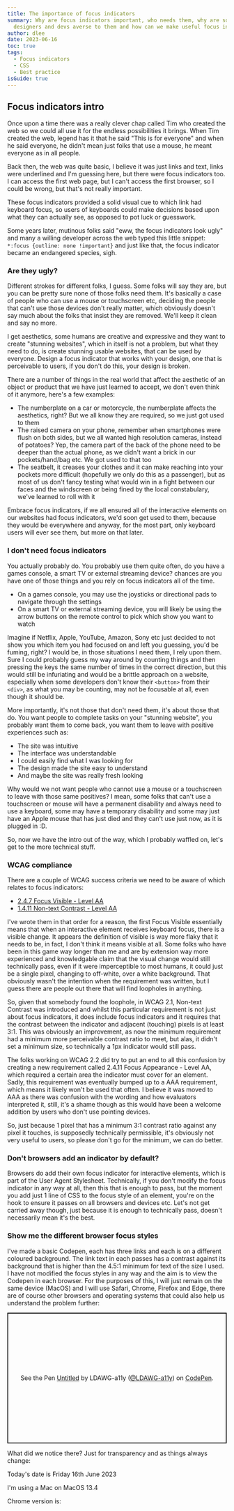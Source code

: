 ```yaml
---
title: The importance of focus indicators
summary: Why are focus indicators important, who needs them, why are some
  designers and devs averse to them and how can we make useful focus indicators?
author: dlee
date: 2023-06-16
toc: true
tags:
  - Focus indicators
  - CSS
  - Best practice
isGuide: true
---
```

## Focus indicators intro

Once upon a time there was a really clever chap called Tim who created the web so we could all use it for the endless possibilities it brings. When Tim created the web, legend has it that he said "This is for everyone" and when he said everyone, he didn't mean just folks that use a mouse, he meant everyone as in all people.

Back then, the web was quite basic, I believe it was just links and text, links were underlined and I'm guessing here, but there were focus indicators too. I can access the first web page, but I can't access the first browser, so I could be wrong, but that's not really important.

These focus indicators provided a solid visual cue to which link had keyboard focus, so users of keyboards could make decisions based upon what they can actually see, as opposed to pot luck or guesswork.

Some years later, mutinous folks said "eww, the focus indicators look ugly" and many a willing developer across the web typed this little snippet: `*:focus {outline: none !important}` and just like that, the focus indicator became an endangered species, sigh.

### Are they ugly?

Different strokes for different folks, I guess. Some folks will say they are, but you can be pretty sure none of those folks need them. It's basically a case of people who can use a mouse or touchscreen etc, deciding the people that can't use those devices don't really matter, which obviously doesn't say much about the folks that insist they are removed. We'll keep it clean and say no more.

I get aesthetics, some humans are creative and expressive and they want to create "stunning websites", which in itself is not a problem, but what they need to do, is create stunning usable websites, that can be used by everyone. Design a focus indicator that works with your design, one that is perceivable to users, if you don't do this, your design is broken.

There are a number of things in the real world that affect the aesthetic of an object or product that we have just learned to accept, we don't even think of it anymore, here's a few examples:

* The numberplate on a car or motorcycle, the numberplate affects the aesthetics, right? But we all know they are required, so we just got used to them
* The raised camera on your phone, remember when smartphones were flush on both sides, but we all wanted high resolution cameras, instead of potatoes? Yep, the camera part of the back of the phone need to be deeper than the actual phone, as we didn't want a brick in our pockets/hand/bag etc. We got used to that too
* The seatbelt, it creases your clothes and it can make reaching into your pockets more difficult (hopefully we only do this as a passenger), but as most of us don't fancy testing what would win in a fight between our faces and the windscreen or being fined by the local constabulary, we've learned to roll with it

Embrace focus indicators, if we all ensured all of the interactive elements on our websites had focus indicators, we'd soon get used to them, because they would be everywhere and anyway, for the most part, only keyboard users will ever see them, but more on that later.

### I don't need focus indicators

You actually probably do. You probably use them quite often, do you have a games console, a smart TV or external streaming device? chances are you have one of those things and you rely on focus indicators all of the time.

* On a games console, you may use the joysticks or directional pads to navigate through the settings
* On a smart TV or external streaming device, you will likely be using the arrow buttons on the remote control to pick which show you want to watch

Imagine if Netflix, Apple, YouTube, Amazon, Sony etc just decided to not show you which item you had focused on and left you guessing, you'd be fuming, right? I would be, in those situations I need them, I rely upon them. Sure I could probably guess my way around by counting things and then pressing the keys the same number of times in the correct direction, but this would still be infuriating and would be a brittle approach on a website, especially when some developers don't know their `<button>` from their `<div>`, as what you may be counting, may not be focusable at all, even though it should be.

More importantly, it's not those that don't need them, it's about those that do. You want people to complete tasks on your "stunning website", you probably want them to come back, you want them to leave with positive experiences such as:

* The site was intuitive
* The interface was understandable
* I could easily find what I was looking for
* The design made the site easy to understand
* And maybe the site was really fresh looking

Why would we not want people who cannot use a mouse or a touchscreen to leave with those same positives? I mean, some folks that can't use a touchscreen or mouse will have a permanent disability and always need to use a keyboard, some may have a temporary disability and some may just have an Apple mouse that has just died and they can't use just now, as it is plugged in :D.

So, now we have the intro out of the way, which I probably waffled on, let's get to the more technical stuff.

### WCAG compliance

There are a couple of WCAG success criteria we need to be aware of which relates to focus indicators:

* [2.4.7 Focus Visible - Level AA](https://www.w3.org/WAI/WCAG21/Understanding/focus-visible.html)
* [1.4.11 Non-text Contrast - Level AA](https://www.w3.org/WAI/WCAG21/Understanding/non-text-contrast.html)

I've wrote them in that order for a reason, the first Focus Visible essentially means that when an interactive element receives keyboard focus, there is a visible change. It appears the definition of visible is way more flaky that it needs to be, in fact, I don't think it means visible at all. Some folks who have been in this game way longer than me and are by extension way more experienced and knowledgable claim that the visual change would still technically pass, even if it were imperceptible to most humans, it could just be a single pixel, changing to off-white, over a white background. That obviously wasn't the intention when the requirement was written, but I guess there are people out there that will find loopholes in anything.

So, given that somebody found the loophole, in WCAG 2.1, Non-text Contrast was introduced and whilst this particular requirement is not just about focus indicators, it does include focus indicators and it requires that the contrast between the indicator and adjacent (touching) pixels is at least 3:1. This was obviously an improvement, as now the minimum requirement had a minimum more perceivable contrast ratio to meet, but alas, it didn't set a minimum size, so technically a 1px indicator would still pass.

The folks working on WCAG 2.2 did try to put an end to all this confusion by creating a new requirement called 2.4.11 Focus Appearance - Level AA, which required a certain area the indicator must cover for an element. Sadly, this requirement was eventually bumped up to a AAA requirement, which means it likely won't be used that often. I believe it was moved to AAA as there was confusion with the wording and how evaluators interpreted it, still, it's a shame though as this would have been a welcome addition by users who don't use pointing devices.

So, just because 1 pixel that has a minimum 3:1 contrast ratio against any pixel it touches, is supposedly technically permissible, it's obviously not very useful to users, so please don't go for the minimum, we can do better.

### Don't browsers add an indicator by default?

Browsers do add their own focus indicator for interactive elements, which is part of the User Agent Stylesheet. Technically, if you don't modify the focus indicator in any way at all, then this that is enough to pass, but the moment you add just 1 line of CSS to the focus style of an element, you're on the hook to ensure it passes on all browsers and devices etc. Let's not get carried away though, just because it is enough to technically pass, doesn't necessarily mean it's the best.

### Show me the different browser focus styles

I've made a basic Codepen, each has three links and each is on a different coloured background. The link text in each passes has a contrast against its background that is higher than the 4.5:1 minimum for text of the size I used. I have not modified the focus styles in any way and the aim is to view the Codepen in each browser. For the purposes of this, I will just remain on the same device (MacOS) and I will use Safari, Chrome, Firefox and Edge, there are of course other browsers and operating systems that could also help us understand the problem further:

<p class="codepen" data-height="300" data-theme-id="dark" data-default-tab="css,result" data-slug-hash="dyQMooX" data-user="LDAWG-a11y" style="height: 300px; box-sizing: border-box; display: flex; align-items: center; justify-content: center; border: 2px solid; margin: 1em 0; padding: 1em;">
  <span>See the Pen <a href="https://codepen.io/LDAWG-a11y/pen/dyQMooX">
  Untitled</a> by LDAWG-a11y (<a href="https://codepen.io/LDAWG-a11y">@LDAWG-a11y</a>)
  on <a href="https://codepen.io">CodePen</a>.</span>
</p>
<script async src="https://cpwebassets.codepen.io/assets/embed/ei.js"></script>

What did we notice there? Just for transparency and as things always change:

Today's date is Friday 16th June 2023

I'm using a Mac on MacOS 13.4

Chrome version is: